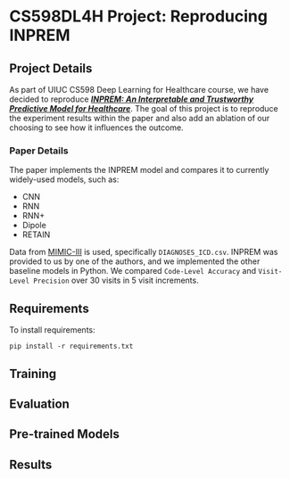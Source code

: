 # CS598DL4H Project: Reproducing INPREM

## Project Details

As part of UIUC CS598 Deep Learning for Healthcare course, we have decided to reproduce [<strong><em>INPREM: An Interpretable and Trustworthy Predictive Model for Healthcare</em></strong>](https://dl-acm-org.proxy2.library.illinois.edu/doi/10.1145/3394486.3403087). The goal of this project is to reproduce the experiment results within the paper and also add an ablation of our choosing to see how it influences the outcome.

### Paper Details

The paper implements the INPREM model and compares it to currently widely-used models, such as:
- CNN
- RNN
- RNN+
- Dipole
- RETAIN

Data from [MIMIC-III](https://physionet.org/content/mimiciii/1.4/) is used, specifically `DIAGNOSES_ICD.csv`. INPREM was provided to us by one of the authors, and we implemented the other baseline models in Python. We compared `Code-Level Accuracy` and `Visit-Level Precision` over 30 visits in 5 visit increments.

## Requirements

To install requirements:

```commandline
pip install -r requirements.txt
```

## Training


## Evaluation


## Pre-trained Models


## Results

